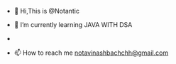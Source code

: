 - 👋 Hi,This is @Notantic

- 🌱 I’m currently learning JAVA WITH DSA
-
- 📫 How to reach me notavinashbachchh@gmail.com


<!---
Notantic/Notantic is a ✨ special ✨ repository because its `README.md` (this file) appears on your GitHub profile.
You can click the Preview link to take a look at your changes.
--->
